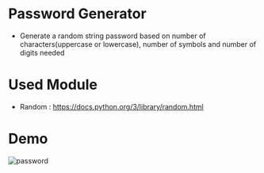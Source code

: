 # Password Generator
 - Generate a random string password based on number of characters(uppercase or lowercase), number of symbols and number of digits needed
# Used Module
 - Random : https://docs.python.org/3/library/random.html
# Demo
![password](https://user-images.githubusercontent.com/50704452/100733181-7a220580-33d6-11eb-97ab-180e1c1edcb2.gif)

